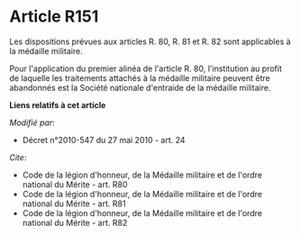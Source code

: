# Article R151

Les dispositions prévues aux articles R. 80, R. 81 et R. 82 sont applicables à la médaille militaire. 

Pour l'application du premier alinéa de l'article R. 80, l'institution au profit de laquelle les traitements attachés à la
médaille militaire peuvent être abandonnés est la Société nationale d'entraide de la médaille militaire.

**Liens relatifs à cet article**

_Modifié par_:

  - Décret n°2010-547 du 27 mai 2010 - art. 24

_Cite_:

  - Code de la légion d'honneur, de la Médaille militaire et de l'ordre national du Mérite - art. R80
  - Code de la légion d'honneur, de la Médaille militaire et de l'ordre national du Mérite - art. R81
  - Code de la légion d'honneur, de la Médaille militaire et de l'ordre national du Mérite - art. R82
